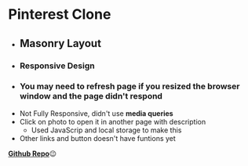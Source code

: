 # Pinterest Clone

- ## Masonry Layout
- ### Responsive Design
- ### You may need to refresh page if you resized the browser window and the page didn't respond
- Not Fully Responsive, didn't use **media queries**
- Click on photo to open it in another page with description
  -  Used JavaScrip and local storage to make this
- Other links and button doesn't have funtions yet

[**Github Repo**](https://github.com/AhmedNabil-hub/PinterestCloneDesign):wink:
